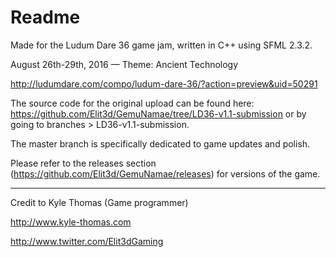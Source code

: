 # Readme

Made for the Ludum Dare 36 game jam, written in C++ using SFML 2.3.2.

August 26th-29th, 2016 — Theme: Ancient Technology

http://ludumdare.com/compo/ludum-dare-36/?action=preview&uid=50291

The source code for the original upload can be found here: https://github.com/Elit3d/GemuNamae/tree/LD36-v1.1-submission or by going to branches > LD36-v1.1-submission.

The master branch is specifically dedicated to game updates and polish. 


Please refer to the releases section (https://github.com/Elit3d/GemuNamae/releases) for versions of the game.

---
Credit to Kyle Thomas (Game programmer)

http://www.kyle-thomas.com

http://www.twitter.com/Elit3dGaming
